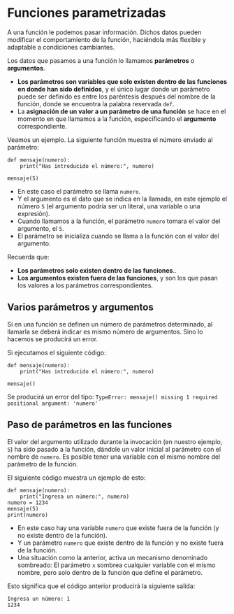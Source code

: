 # Funciones parametrizadas

A una función le podemos pasar información. Dichos datos pueden modificar el comportamiento de la función, haciéndola más flexible y adaptable a condiciones cambiantes.

Los datos que pasamos a una función lo llamamos **parámetros** o **argumentos**.

* **Los parámetros son variables que solo existen dentro de las funciones en donde han sido definidos**, y el único lugar donde un parámetro puede ser definido es entre los paréntesis después del nombre de la función, donde se encuentra la palabra reservada `def`.
* La **asignación de un valor a un parámetro de una función** se hace en el momento en que llamamos a la función, especificando el **argumento** correspondiente.

Veamos un ejemplo. La siguiente función muestra el número enviado al parámetro:

```
def mensaje(numero):
    print("Has introducido el número:", numero)

mensaje(5)
```

* En este caso el parámetro se llama `numero`.
* Y el argumento es el dato que se indica en la llamada, en este ejemplo el número `5` (el argumento podría ser un literal, una variable o una expresión). 
* Cuando llamamos a la función, el parámetro `numero` tomara el valor del argumento, el `5`.
* El parámetro se inicializa cuando se llama a la función con el valor del argumento.

Recuerda que:

* **Los parámetros solo existen dentro de las funciones**..
* **Los argumentos existen fuera de las funciones**, y son los que pasan los valores a los parámetros correspondientes.

## Varios parámetros y argumentos

Si en una función se definen un número de parámetros determinado, al llamarla se deberá indicar es mismo número de argumentos. Sino lo hacemos se producirá un error.

Si ejecutamos el siguiente código:

```
def mensaje(numero):
    print("Has introducido el número:", numero)

mensaje()
```
Se producirá un error del tipo: `TypeError: mensaje() missing 1 required positional argument: 'numero'`

## Paso de parámetros en las funciones

El valor del argumento utilizado durante la invocación (en nuestro ejemplo, `5`) ha sido pasado a la función, dándole un valor inicial al parámetro con el nombre de `numero`.
Es posible tener una variable con el mismo nombre del parámetro de la función.

El siguiente código muestra un ejemplo de esto:
```
def mensaje(numero):
    print("Ingresa un número:", numero)
numero = 1234
mensaje(5)
print(numero)
```

* En este caso hay una variable `numero` que existe fuera de la función (y no existe dentro de la función).
* Y un parámetro `numero` que existe dentro de la función y no existe fuera de la función.
* Una situación como la anterior, activa un mecanismo denominado sombreado: El parámetro `x` sombrea cualquier variable con el mismo nombre, pero solo dentro de la función que define el parámetro.

Esto significa que el código anterior producirá la siguiente salida:

```
Ingresa un número: 1
1234
```


